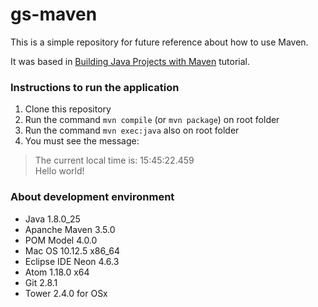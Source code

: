 # gs-maven
This is a simple repository for future reference about how to use Maven.

It was based in [Building Java Projects with Maven](https://spring.io/guides/gs/maven/) tutorial.

### Instructions to run the application
1. Clone this repository
2. Run the command `mvn compile` (or `mvn package`) on root folder
3. Run the command `mvn exec:java` also on root folder
4. You must see the message:
> The current local time is: 15:45:22.459 <br />
> Hello world!

### About development environment

- Java 1.8.0_25
- Apanche Maven 3.5.0
- POM Model 4.0.0
- Mac OS 10.12.5 x86_64
- Eclipse IDE Neon 4.6.3
- Atom 1.18.0 x64
- Git 2.8.1
- Tower 2.4.0 for OSx

